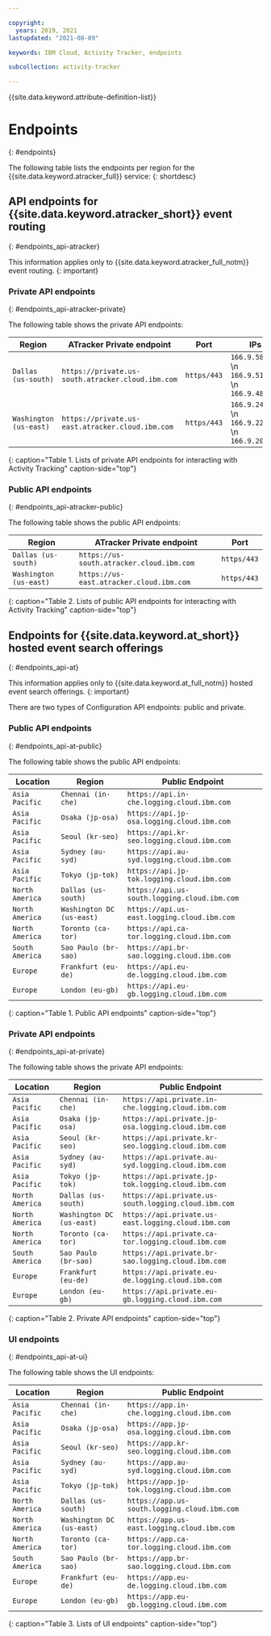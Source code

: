 ```yaml
---

copyright:
  years: 2019, 2021
lastupdated: "2021-08-09"

keywords: IBM Cloud, Activity Tracker, endpoints

subcollection: activity-tracker

---
```


{{site.data.keyword.attribute-definition-list}}

# Endpoints
{: #endpoints}

The following table lists the endpoints per region for the {{site.data.keyword.atracker_full}} service:
{: shortdesc}


## API endpoints for {{site.data.keyword.atracker_short}} event routing
{: #endpoints_api-atracker}

This information applies only to {{site.data.keyword.atracker_full_notm}} event routing.
{: important}

### Private API endpoints
{: #endpoints_api-atracker-private}

The following table shows the private API endpoints:

| Region                   | ATracker Private endpoint                         | Port         | IPs |
|--------------------------|---------------------------------------------------|--------------|-----|
| `Dallas (us-south)`      | `https://private.us-south.atracker.cloud.ibm.com` | `https/443`  | `166.9.58.136`   \n `166.9.51.140`   \n `166.9.48.211` |
| `Washington (us-east)`   | `https://private.us-east.atracker.cloud.ibm.com`  | `https/443`  | `166.9.24.96`   \n `166.9.22.84`   \n `166.9.20.212` |
{: caption="Table 1. Lists of private API endpoints for interacting with Activity Tracking" caption-side="top"}

### Public API endpoints
{: #endpoints_api-atracker-public}

The following table shows the public API endpoints:

| Region                   | ATracker Private endpoint                         | Port         |
|--------------------------|---------------------------------------------------|--------------|
| `Dallas (us-south)`      | `https://us-south.atracker.cloud.ibm.com`         | `https/443`  |
| `Washington (us-east)`   | `https://us-east.atracker.cloud.ibm.com`          | `https/443`  |
{: caption="Table 2. Lists of public API endpoints for interacting with Activity Tracking" caption-side="top"}


## Endpoints for {{site.data.keyword.at_short}} hosted event search offerings
{: #endpoints_api-at}

This information applies only to {{site.data.keyword.at_full_notm}} hosted event search offerings.
{: important}

There are two types of Configuration API endpoints: public and private.

### Public API endpoints
{: #endpoints_api-at-public}

The following table shows the public API endpoints:

| Location                 | Region                   |  Public Endpoint                                   |
|--------------------------|--------------------------|----------------------------------------------------|
| `Asia Pacific`           | `Chennai (in-che)`       | `https://api.in-che.logging.cloud.ibm.com`         |
| `Asia Pacific`           | `Osaka (jp-osa)`         | `https://api.jp-osa.logging.cloud.ibm.com`         |
| `Asia Pacific`           | `Seoul (kr-seo)`         | `https://api.kr-seo.logging.cloud.ibm.com`         |
| `Asia Pacific`           | `Sydney (au-syd)`        | `https://api.au-syd.logging.cloud.ibm.com`         |
| `Asia Pacific`           | `Tokyo (jp-tok)`         | `https://api.jp-tok.logging.cloud.ibm.com`         |
| `North America`          | `Dallas (us-south)`      | `https://api.us-south.logging.cloud.ibm.com`       |
| `North America`          | `Washington DC (us-east)` | `https://api.us-east.logging.cloud.ibm.com`       |
| `North America`          | `Toronto (ca-tor)`       | `https://api.ca-tor.logging.cloud.ibm.com`       |
| `South America`          | `Sao Paulo (br-sao)`     | `https://api.br-sao.logging.cloud.ibm.com`       |
| `Europe`                 | `Frankfurt (eu-de)`      | `https://api.eu-de.logging.cloud.ibm.com`          |
| `Europe`                 | `London (eu-gb)`         | `https://api.eu-gb.logging.cloud.ibm.com`          |
{: caption="Table 1. Public API endpoints" caption-side="top"}

### Private API endpoints
{: #endpoints_api-at-private}

The following table shows the private API endpoints:

| Location                 | Region                   |  Public Endpoint                                   |
|--------------------------|--------------------------|----------------------------------------------------|
| `Asia Pacific`           | `Chennai (in-che)`       | `https://api.private.in-che.logging.cloud.ibm.com`       |
| `Asia Pacific`           | `Osaka (jp-osa)`         | `https://api.private.jp-osa.logging.cloud.ibm.com`         |
| `Asia Pacific`           | `Seoul (kr-seo)`         | `https://api.private.kr-seo.logging.cloud.ibm.com`         |
| `Asia Pacific`           | `Sydney (au-syd)`        | `https://api.private.au-syd.logging.cloud.ibm.com`         |
| `Asia Pacific`           | `Tokyo (jp-tok)`         | `https://api.private.jp-tok.logging.cloud.ibm.com`         |
| `North America`          | `Dallas (us-south)`      | `https://api.private.us-south.logging.cloud.ibm.com`       |
| `North America`          | `Washington DC (us-east)`   | `https://api.private.us-east.logging.cloud.ibm.com`         |
| `North America`          | `Toronto (ca-tor)`       | `https://api.private.ca-tor.logging.cloud.ibm.com`         |
| `South America`          | `Sao Paulo (br-sao)`     | `https://api.private.br-sao.logging.cloud.ibm.com`       |
| `Europe`                 | `Frankfurt (eu-de)`      | `https://api.private.eu-de.logging.cloud.ibm.com`          |
| `Europe`                 | `London (eu-gb)`         | `https://api.private.eu-gb.logging.cloud.ibm.com`          |
{: caption="Table 2. Private API endpoints" caption-side="top"}


### UI endpoints
{: #endpoints_api-at-ui}

The following table shows the UI endpoints:

| Location                 | Region                   |  Public Endpoint                                   |
|--------------------------|--------------------------|----------------------------------------------------|
| `Asia Pacific`           | `Chennai (in-che)`       | `https://app.in-che.logging.cloud.ibm.com`       |
| `Asia Pacific`           | `Osaka (jp-osa)`         | `https://app.jp-osa.logging.cloud.ibm.com`         |
| `Asia Pacific`           | `Seoul (kr-seo)`         | `https://app.kr-seo.logging.cloud.ibm.com`         |
| `Asia Pacific`           | `Sydney (au-syd)`        | `https://app.au-syd.logging.cloud.ibm.com`         |
| `Asia Pacific`           | `Tokyo (jp-tok)`         | `https://app.jp-tok.logging.cloud.ibm.com`         |
| `North America`          | `Dallas (us-south)`      | `https://app.us-south.logging.cloud.ibm.com`       |
| `North America`          | `Washington DC (us-east)`   | `https://app.us-east.logging.cloud.ibm.com`        |
| `North America`          | `Toronto (ca-tor)`       | `https://app.ca-tor.logging.cloud.ibm.com`        |
| `South America`          | `Sao Paulo (br-sao)`     | `https://app.br-sao.logging.cloud.ibm.com`       |
| `Europe`                 | `Frankfurt (eu-de)`      | `https://app.eu-de.logging.cloud.ibm.com`         |
| `Europe`                 | `London (eu-gb)`         | `https://app.eu-gb.logging.cloud.ibm.com`         |
{: caption="Table 3. Lists of UI endpoints" caption-side="top"}

